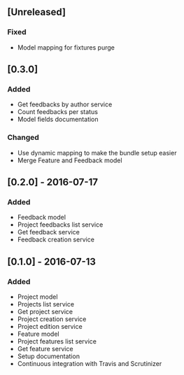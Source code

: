 ## [Unreleased]
### Fixed
* Model mapping for fixtures purge

## [0.3.0]
### Added
* Get feedbacks by author service
* Count feedbacks per status
* Model fields documentation

### Changed
* Use dynamic mapping to make the bundle setup easier
* Merge Feature and Feedback model

## [0.2.0] - 2016-07-17
### Added
* Feedback model
* Project feedbacks list service
* Get feedback service
* Feedback creation service

## [0.1.0] - 2016-07-13
### Added
* Project model
* Projects list service
* Get project service
* Project creation service
* Project edition service
* Feature model
* Project features list service
* Get feature service
* Setup documentation
* Continuous integration with Travis and Scrutinizer
